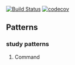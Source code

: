 [![Build Status](https://travis-ci.org/like2learn/trainingPatterns.svg?branch=master)](https://travis-ci.org/like2learn/trainingPatterns)
[![codecov](https://codecov.io/gh/like2learn/trainingPatterns/branch/master/graph/badge.svg)](https://codecov.io/gh/like2learn/trainingPatterns)


## Patterns
### study patterns
  1. Command
